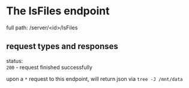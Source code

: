 # The lsFiles endpoint

full path: /server/<id\>/lsFiles
## request types and responses

status:     
`200` - request finished successfully <br>

upon a `*` request to this endpoint, will return json via `tree -J /mnt/data`